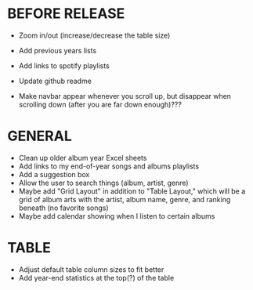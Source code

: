 # BEFORE RELEASE
* Zoom in/out (increase/decrease the table size)
* Add previous years lists
* Add links to spotify playlists

* Update github readme

* Make navbar appear whenever you scroll up, but disappear when scrolling down (after you are far down enough)???

# GENERAL
* Clean up older album year Excel sheets
* Add links to my end-of-year songs and albums playlists
* Add a suggestion box
* Allow the user to search things (album, artist, genre)
* Maybe add "Grid Layout" in addition to "Table Layout," which will be a grid of album arts with the artist, album name, genre, and ranking beneath (no favorite songs)
* Maybe add calendar showing when I listen to certain albums


# TABLE
* Adjust default table column sizes to fit better
* Add year-end statistics at the top(?) of the table
